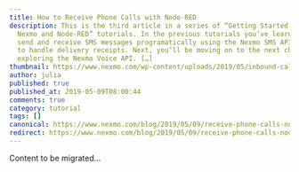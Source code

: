 ```yaml
---
title: How to Receive Phone Calls with Node-RED
description: This is the third article in a series of “Getting Started with
  Nexmo and Node-RED” tutorials. In the previous tutorials you’ve learnt how to
  send and receive SMS messages programatically using the Nexmo SMS API and how
  to handle delivery receipts. Next, you’ll be moving on to the next chapter,
  exploring the Nexmo Voice API. […]
thumbnail: https://www.nexmo.com/wp-content/uploads/2019/05/inbound-calls-node-red.png
author: julia
published: true
published_at: 2019-05-09T08:00:44
comments: true
category: tutorial
tags: []
canonical: https://www.nexmo.com/blog/2019/05/09/receive-phone-calls-node-red-dr
redirect: https://www.nexmo.com/blog/2019/05/09/receive-phone-calls-node-red-dr
---
```

Content to be migrated...